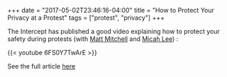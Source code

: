 +++
date = "2017-05-02T23:46:16-04:00"
title = "How to Protect Your Privacy at a Protest"
tags = ["protest", "privacy"]
+++

The Intercept has published a good video explaining how to protect your safety during protests (with [Matt Mitchell](https://twitter.com/geminiimatt) and [Micah Lee](https://twitter.com/micahflee)) :

{{< youtube 6FS0Y7TwArE >}}

See the full article [here](https://theintercept.com/2017/04/21/cybersecurity-for-the-people-how-to-protect-your-privacy-at-a-protest/)
